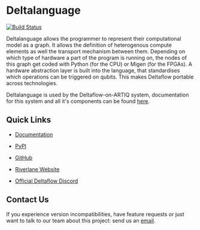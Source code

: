 # Deltalanguage

[![Build Status](http://jenkins-riverlane.northeurope.cloudapp.azure.com/buildStatus/icon?job=deltalanguage_multibranch_build%2Fdev)](http://jenkins-riverlane.northeurope.cloudapp.azure.com/job/deltalanguage_multibranch_build/job/dev/)

Deltalanguage allows the programmer to represent their computational model as a graph. 
It allows the definition of heterogenous compute elements as well the transport mechanism between them.
Depending on which type of hardware a part of the program is running on,
the nodes of this graph get coded with Python (for the CPU) or Migen
(for the FPGAs).
A hardware abstraction layer is built into the language, that standardises
which operations can be triggered on qubits. 
This makes Deltaflow portable across technologies.

Deltalanguage is used by the Deltaflow-on-ARTIQ system, documentation
for this system and all it's components can be found 
[here](https://riverlane.github.io/deltaflow-on-artiq). 

## Quick Links

* [Documentation](https://riverlane.github.io/deltalanguage)

* [PyPI](https://pypi.org/project/deltalanguage)

* [GitHub](https://github.com/riverlane/deltalanguage)

* [Riverlane Website](https://www.riverlane.com/)

* [Official Deltaflow Discord](https://discord.gg/Gd2bYKvAeW)

## Contact Us

If you experience version incompatibilities, have feature requests or just want
to talk to our team about this project: send us an
[email](mailto:deltaflow@riverlane.com).
